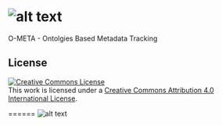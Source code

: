 ![alt text](https://raw.github.com/movence/ometa/master/main/src/www/images/ometa_logo.png "O-META")
=====

O-META - Ontolgies Based Metadata Tracking



## License
<a rel="license" href="http://creativecommons.org/licenses/by/4.0/"><img alt="Creative Commons License" style="border-width:0" src="http://i.creativecommons.org/l/by/4.0/88x31.png" /></a><br />This work is licensed under a <a rel="license" href="http://creativecommons.org/licenses/by/4.0/">Creative Commons Attribution 4.0 International License</a>.

======
![alt text](https://raw.github.com/movence/ometa/master/main/src/www/images/header-logo.png "JCVI")                  

